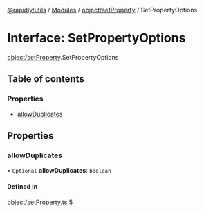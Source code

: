 [@rapidly/utils](../README.md) / [Modules](../modules.md) / [object/setProperty](../modules/object_setProperty.md) / SetPropertyOptions

# Interface: SetPropertyOptions

[object/setProperty](../modules/object_setProperty.md).SetPropertyOptions

## Table of contents

### Properties

- [allowDuplicates](object_setProperty.SetPropertyOptions.md#allowduplicates)

## Properties

### allowDuplicates

• `Optional` **allowDuplicates**: `boolean`

#### Defined in

[object/setProperty.ts:5](https://github.com/canguser/rapidly-utils/blob/4b3960b/main/object/setProperty.ts#L5)
